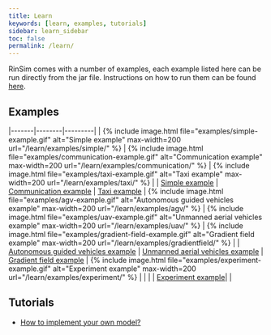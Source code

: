 ```yaml
---
title: Learn
keywords: [learn, examples, tutorials]
sidebar: learn_sidebar
toc: false
permalink: /learn/
---
```


RinSim comes with a number of examples, each example listed here can be run directly from the jar file. Instructions on how to run them can be found [here](/installation/).

## Examples

|-------|--------|---------|
| {% include image.html file="examples/simple-example.gif" alt="Simple example" max-width=200 url="/learn/examples/simple/" %}  | {% include image.html file="examples/communication-example.gif" alt="Communication example" max-width=200 url="/learn/examples/communication/" %}  | {% include image.html file="examples/taxi-example.gif" alt="Taxi example" max-width=200 url="/learn/examples/taxi/" %} |
| [Simple example](/learn/examples/simple/) | [Communication example](/learn/examples/simple/) | [Taxi example](/learn/examples/taxi/)
| {% include image.html file="examples/agv-example.gif" alt="Autonomous guided vehicles example" max-width=200 url="/learn/examples/agv/" %} | {% include image.html file="examples/uav-example.gif" alt="Unmanned aerial vehicles example" max-width=200 url="/learn/examples/uav/" %} | {% include image.html file="examples/gradient-field-example.gif" alt="Gradient field example" max-width=200 url="/learn/examples/gradientfield/" %} |
| [Autonomous guided vehicles example](/learn/examples/agv/) | [Unmanned aerial vehicles example](/learn/examples/uav/) | [Gradient field example](/learn/examples/gradientfield/)
| {% include image.html file="examples/experiment-example.gif" alt="Experiment example" max-width=200 url="/learn/examples/experiment/" %} | | |
| [Experiment example](/learn/examples/experiment/)|  |

<!-- 
 - ScenarioExample [TODO] example showing how a scenario can be created.
 - ModelExample [TODO] example showing how a custom model can be created. 
-->
<!--
 - AgentsExample [TODO] example showing how a custom agent system can be using in an experiment.
 - SolverExample [TODO] example showing how a solver algorithm can be used to centrally control all agents.

## UI examples

 - VisualizationShowcase [TODO] example showing all available visualizations.
 - VisualizationExample [TODO] example showing how a custom visualization can be setup.
 -->

## Tutorials
 - [How to implement your own model?](/learn/tutorials/model/)



